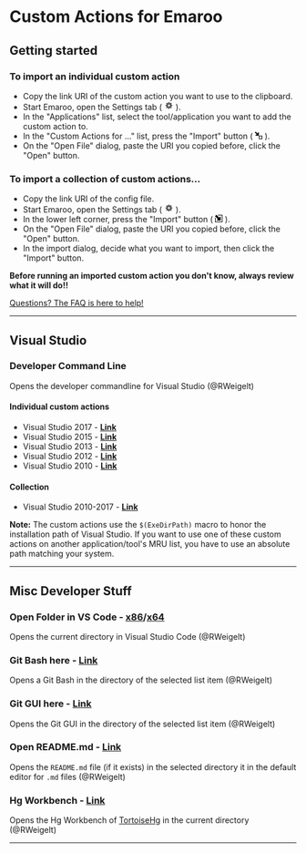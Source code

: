 Custom Actions for Emaroo
=========================

Getting started
---------------

### To import an individual custom action

* Copy the link URI of the custom action you want to use to the clipboard.
* Start Emaroo, open the Settings tab ( ![](_images/ConfigTabIcon.png) ).
* In the "Applications" list, select the tool/application you want to add the custom action to.
* In the "Custom Actions for ..." list, press the "Import" button ( ![](_images/CustomAction_Import.png) ).
* On the "Open File" dialog, paste the URI you copied before, click the "Open" button.

### To import a collection of custom actions...

* Copy the link URI of the config file.
* Start Emaroo, open the Settings tab ( ![](_images/ConfigTabIcon.png) ).
* In the lower left corner, press the "Import" button ( ![](_images/Config_Import.png) ).
* On the "Open File" dialog, paste the URI you copied before, click the "Open" button.
* In the import dialog, decide what you want to import, then click the "Import" button.

**Before running an imported custom action you don't know, always review what it will do!!**

[Questions? The FAQ is here to help!](FAQ.md)

---

Visual Studio
-------------

### Developer Command Line

Opens the developer commandline for Visual Studio (@RWeigelt)

#### Individual custom actions
* Visual Studio 2017 - [**Link**](https://raw.githubusercontent.com/RWeigelt/EmarooCustomActions/master/visualStudio/Developer%20CMD%20(2017).action.json)
* Visual Studio 2015 - [**Link**](https://raw.githubusercontent.com/RWeigelt/EmarooCustomActions/master/visualStudio/Developer%20CMD%20(2015).action.json)
* Visual Studio 2013 - [**Link**](https://raw.githubusercontent.com/RWeigelt/EmarooCustomActions/master/visualStudio/Developer%20CMD%20(2013).action.json)
* Visual Studio 2012 - [**Link**](https://raw.githubusercontent.com/RWeigelt/EmarooCustomActions/master/visualStudio/Developer%20CMD%20(2012).action.json)
* Visual Studio 2010 - [**Link**](https://raw.githubusercontent.com/RWeigelt/EmarooCustomActions/master/visualStudio/Developer%20CMD%20(2010).action.json)

#### Collection

* Visual Studio 2010-2017 - [**Link**](https://raw.githubusercontent.com/RWeigelt/EmarooCustomActions/master/visualStudio/Developer%20CMD%20(2010-2017).config.json)

**Note:** The custom actions use the `$(ExeDirPath)` macro to honor the installation path of Visual Studio. If you want to use one of these custom actions on another application/tool's MRU list, you have to use an absolute path matching your system.

---

Misc Developer Stuff
--------------------

### Open Folder in VS Code - [**x86**](https://raw.githubusercontent.com/RWeigelt/EmarooCustomActions/master/misc/Open%20Folder%20in%20VS%20Code%20(x86).action.json)/[**x64**](https://raw.githubusercontent.com/RWeigelt/EmarooCustomActions/master/misc/Open%20Folder%20in%20VS%20Code%20(x64).action.json)

Opens the current directory in Visual Studio Code (@RWeigelt)

### Git Bash here - [**Link**](https://raw.githubusercontent.com/RWeigelt/EmarooCustomActions/master/misc/GitBashHere.action.json)

Opens a Git Bash in the directory of the selected list item (@RWeigelt)

### Git GUI here - [**Link**](https://raw.githubusercontent.com/RWeigelt/EmarooCustomActions/master/misc/GitGuiHere.action.json)

Opens the Git GUI  in the directory of the selected list item (@RWeigelt)

### Open README.md - [**Link**](https://raw.githubusercontent.com/RWeigelt/EmarooCustomActions/master/misc/README.md.action.json)

Opens the `README.md` file (if it exists) in the selected directory it in the default editor for `.md` files (@RWeigelt)

### Hg Workbench - [**Link**](https://raw.githubusercontent.com/RWeigelt/EmarooCustomActions/master/misc/Hg%20WorkBench.action.json)

Opens the Hg Workbench of [TortoiseHg](https://tortoisehg.bitbucket.io/) in the current directory (@RWeigelt)

---